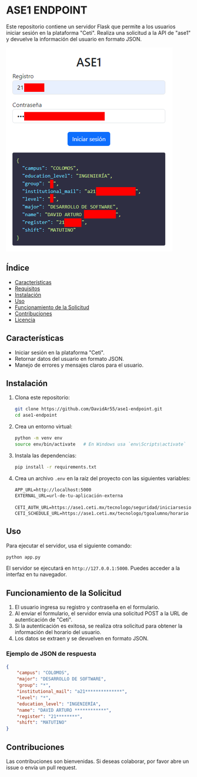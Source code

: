 # ASE1 ENDPOINT

Este repositorio contiene un servidor Flask que permite a los usuarios iniciar sesión en la plataforma "Ceti". Realiza una solicitud a la API de "ase1" y devuelve la información del usuario en formato JSON.

![Captura de Pantalla](static/assets/images/screenshot.png)

## Índice

- [Características](#características)
- [Requisitos](#requisitos)
- [Instalación](#instalación)
- [Uso](#uso)
- [Funcionamiento de la Solicitud](#funcionamiento-de-la-solicitud)
- [Contribuciones](#contribuciones)
- [Licencia](#licencia)

## Características

- Iniciar sesión en la plataforma "Ceti".
- Retornar datos del usuario en formato JSON.
- Manejo de errores y mensajes claros para el usuario.

## Instalación

1. Clona este repositorio:
   ```bash
   git clone https://github.com/DavidAr55/ase1-endpoint.git
   cd ase1-endpoint
   ```

2. Crea un entorno virtual:
   ```bash
   python -m venv env
   source env/bin/activate   # En Windows usa `env\Scripts\activate`
   ```

3. Instala las dependencias:
   ```bash
   pip install -r requirements.txt
   ```

4. Crea un archivo `.env` en la raíz del proyecto con las siguientes variables:
   ```env
   APP_URL=http://localhost:5000
   EXTERNAL_URL=url-de-tu-aplicación-externa

   CETI_AUTH_URL=https://ase1.ceti.mx/tecnologo/seguridad/iniciarsesion
   CETI_SCHEDULE_URL=https://ase1.ceti.mx/tecnologo/tgoalumno/horario
   ```

## Uso

Para ejecutar el servidor, usa el siguiente comando:

```bash
python app.py
```

El servidor se ejecutará en `http://127.0.0.1:5000`. Puedes acceder a la interfaz en tu navegador.

## Funcionamiento de la Solicitud

1. El usuario ingresa su registro y contraseña en el formulario.
2. Al enviar el formulario, el servidor envía una solicitud POST a la URL de autenticación de "Ceti".
3. Si la autenticación es exitosa, se realiza otra solicitud para obtener la información del horario del usuario.
4. Los datos se extraen y se devuelven en formato JSON.

### Ejemplo de JSON de respuesta

```json
{
    "campus": "COLOMOS",
    "major": "DESARROLLO DE SOFTWARE",
    "group": "*",
    "institutional_mail": "a21**************",
    "level": "*",
    "education_level": "INGENIERÍA",
    "name": "DAVID ARTURO ************",
    "register": "21********",
    "shift": "MATUTINO"
}
```

## Contribuciones

Las contribuciones son bienvenidas. Si deseas colaborar, por favor abre un issue o envía un pull request.